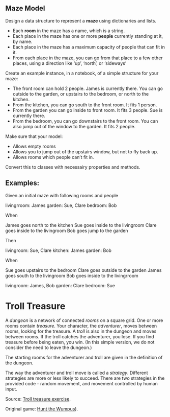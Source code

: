 ## Maze Model

Design a data structure to represent a **maze** using dictionaries and lists.
  - Each **room** in the maze has a name, which is a string.
  - Each place in the maze has one or more **people** currently standing at it, by name.
  - Each place in the maze has a maximum capacity of people that can fit in it.
  - From each place in the maze, you can go from that place to a few other places, using a direction like ‘up’, ‘north’, or ‘sideways’

Create an example instance, in a notebook, of a simple structure for your maze:
  - The front room can hold 2 people. James is currently there. You can go outside to the garden, or upstairs to the bedroom, or north to the kitchen.
  - From the kitchen, you can go south to the front room. It fits 1 person.
  - From the garden you can go inside to front room. It fits 3 people. Sue is currently there.
  - From the bedroom, you can go downstairs to the front room. You can also jump out of the window to the garden. It fits 2 people.

Make sure that your model:
  - Allows empty rooms
  - Allows you to jump out of the upstairs window, but not to fly back up.
  - Allows rooms which people can’t fit in.


Convert this to classes with necessairy properties and methods.

## Examples:

Given an initial maze with following rooms and people

livingrroom: James 
garden: Sue, Clare
bedroom: Bob

When

James goes north to the kitchen
Sue goes inside to the livingroom
Clare goes inside to the livingroom
Bob goes jump to the garden

Then

livingroom: Sue, Clare
kitchen: James
garden: Bob

When

Sue goes upstairs to the bedroom
Clare goes outside to the garden
James goes south to the livingroom
Bob goes inside to the livingrroom

livingroom: James, Bob
garden: Clare
bedroom: Sue

# Troll Treasure


A *dungeon* is a network of connected *rooms* on a square grid. One or more rooms contain *treasure*. Your character, the *adventurer*, moves between rooms, looking for the treasure. A *troll* is also in the dungeon and moves between rooms. If the troll catches the adventurer, you lose. If you find treasure before being eaten, you win. (In this simple version, we do not consider the need to leave the dungeon.)

The starting rooms for the adventurer and troll are given in the definition of the dungeon.

The way the adventurer and troll move is called a *strategy*. Different strategies are more or less likely to succeed. There are two strategies in the provided code - random movement, and movement controlled by human input.


Source: [Troll treasure exercise](https://alan-turing-institute.github.io/rse-course/html/module06_software_projects/06_09_exercise.html).

Original game: [Hunt the Wumpus](https://en.wikipedia.org/wiki/Hunt_the_Wumpus)).
